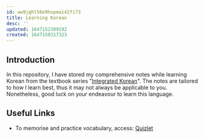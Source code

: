 ```yaml
---
id: ww9jqhl56e9hxpmai42fi73
title: Learning Korean
desc: ''
updated: 1647152309192
created: 1647150317323
---
```


## Introduction

In this repository, I have stored my comprehensive notes while learning Korean from the textbook series "[Integrated Korean](https://kleartextbook.com/category/a_about-klear/a_publications/)". The notes are tailored to how I learn best, thus it may not always be applicable to you. Nonetheless, good luck on your endeavour to learn this language.

## Useful Links

- To memorise and practice vocabulary, access: 
  [Quizlet](https://quizlet.com/junu10/folders/korean?x=1xqt&i=9v8a5)
